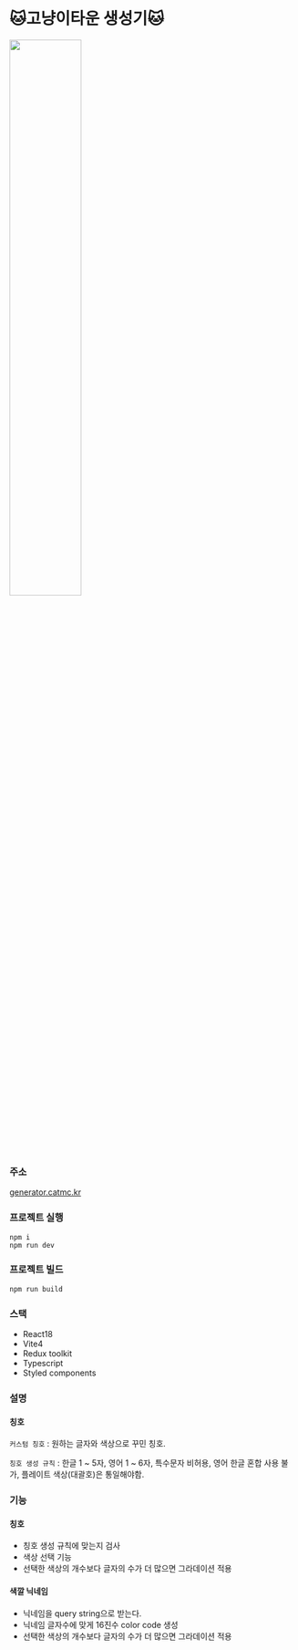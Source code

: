 # 🐱고냥이타운 생성기🐱

<img src="https://github.com/HiBixby/CatTownNicknameWeb/assets/66160055/839798b0-0be4-405c-9995-6c2e62510e6c" width="50%"/>


### 주소
[generator.catmc.kr](https://generator.catmc.kr)


### 프로젝트 실행
```
npm i
npm run dev
```

### 프로젝트 빌드
```
npm run build
```

### 스택
 - React18
 - Vite4
 - Redux toolkit
 - Typescript
 - Styled components
 
 ### 설명
 #### 칭호
 `커스텀 칭호` : 원하는 글자와 색상으로 꾸민 칭호.
 
 `칭호 생성 규칙` : 한글 1 ~ 5자, 영어 1 ~ 6자, 특수문자 비허용, 영어 한글 혼합 사용 불가, 플레이트 색상(대괄호)은 통일해야함.
 
 
 ### 기능
 #### 칭호
 - 칭호 생성 규칙에 맞는지 검사
 - 색상 선택 기능
 - 선택한 색상의 개수보다 글자의 수가 더 많으면 그라데이션 적용
 #### 색깔 닉네임
 - 닉네임을 query string으로 받는다.
 - 닉네임 글자수에 맞게 16진수 color code 생성
 - 선택한 색상의 개수보다 글자의 수가 더 많으면 그라데이션 적용
